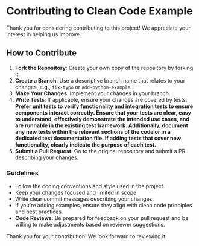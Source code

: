 # Contributing to Clean Code Example

Thank you for considering contributing to this project! We appreciate your interest in helping us improve.

## How to Contribute
1. **Fork the Repository**: Create your own copy of the repository by forking it.
2. **Create a Branch**: Use a descriptive branch name that relates to your changes, e.g., `fix-typo` or `add-python-example`.
3. **Make Your Changes**: Implement your changes in your branch.
4. **Write Tests**: If applicable, ensure your changes are covered by tests. **Prefer unit tests to verify functionality and integration tests to ensure components interact correctly. Ensure that your tests are clear, easy to understand, effectively demonstrate the intended use cases, and are runnable in the existing test framework. Additionally, document any new tests within the relevant sections of the code or in a dedicated test documentation file. If adding tests that cover new functionality, clearly indicate the purpose of each test.**
5. **Submit a Pull Request**: Go to the original repository and submit a PR describing your changes.

### Guidelines
- Follow the coding conventions and style used in the project.
- Keep your changes focused and limited in scope.
- Write clear commit messages describing your changes.
- If you're adding examples, ensure they align with clean code principles and best practices.
- **Code Reviews**: Be prepared for feedback on your pull request and be willing to make adjustments based on reviewer suggestions.

Thank you for your contribution! We look forward to reviewing it.